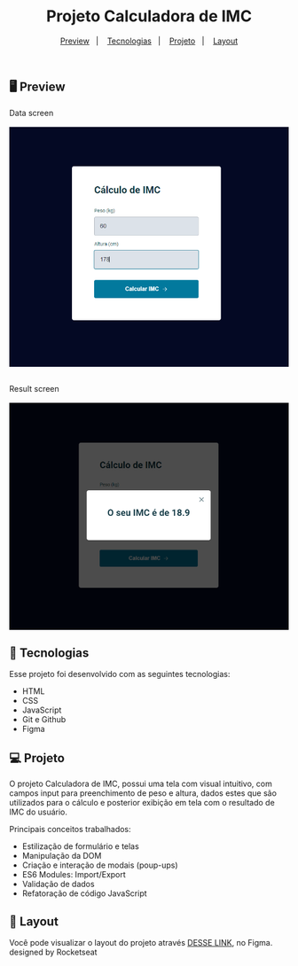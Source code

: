 <h1 align="center">Projeto Calculadora de IMC</h1>

<p align="center">
  <a href="#-preview">Preview</a>&nbsp;&nbsp;&nbsp;|&nbsp;&nbsp;&nbsp;
  <a href="#-tecnologias">Tecnologias</a>&nbsp;&nbsp;&nbsp;|&nbsp;&nbsp;&nbsp;
  <a href="#-projeto">Projeto</a>&nbsp;&nbsp;&nbsp;|&nbsp;&nbsp;&nbsp;
  <a href="#-layout">Layout</a>
</p>

<br>

## 🖥 Preview

Data screen<br><br>
<img align="center" src=".github/imc-calculator-data-screen.png">

<br>
Result screen<br><br>
<img align="center" src=".github/imc-calculator-result-screen.png">


## 🚀 Tecnologias

Esse projeto foi desenvolvido com as seguintes tecnologias:

- HTML
- CSS
- JavaScript
- Git e Github
- Figma

## 💻 Projeto

O projeto Calculadora de IMC, possui uma tela com visual intuitivo, com campos input para preenchimento de peso e altura, dados estes que são utilizados para o cálculo e posterior exibição em tela com o resultado de IMC do usuário.

Principais conceitos trabalhados:
- Estilização de formulário e telas
- Manipulação da DOM
- Criação e interação de modais (poup-ups)
- ES6 Modules: Import/Export
- Validação de dados
- Refatoração de código JavaScript


## 🔖 Layout

Você pode visualizar o layout do projeto através [DESSE LINK](https://www.figma.com/design/wTaKJj7sDK1KR71wolJxPk/IMC-(Copy)?m=auto&t=J5gNQPO7cwCscCDV-6), no Figma.<br>
designed by Rocketseat
